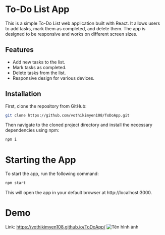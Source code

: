 # To-Do List App

This is a simple To-Do List web application built with React. It allows users to add tasks, mark them as completed, and delete them. The app is designed to be responsive and works on different screen sizes.

## Features

- Add new tasks to the list.
- Mark tasks as completed.
- Delete tasks from the list.
- Responsive design for various devices.


## Installation

First, clone the repository from GitHub:

```bash
git clone https://github.com/vothikimyen108/ToDoApp.git
```
Then navigate to the cloned project directory and install the necessary dependencies using npm:
```bash
npm i
```
# Starting the App
To start the app, run the following command:
```bash
npm start
```
This will open the app in your default browser at http://localhost:3000.


# Demo
Link:  https://vothikimyen108.github.io/ToDoApp/
![Tên hình ảnh](https://i.ibb.co/PGKggDV/test.png)
